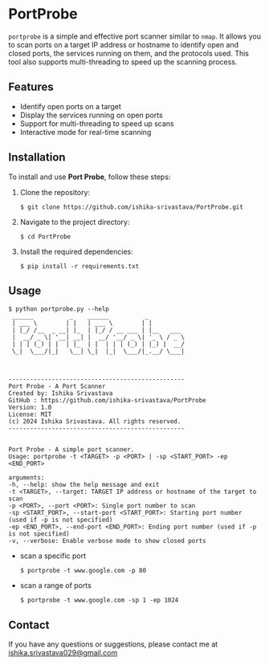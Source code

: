 # PortProbe

`portprobe` is a simple and effective port scanner similar to `nmap`. It allows you to scan ports on a target IP address or hostname to identify open and closed ports, the services running on them, and the protocols used. This tool also supports multi-threading to speed up the scanning process.

## Features

- Identify open ports on a target
- Display the services running on open ports
- Support for multi-threading to speed up scans
- Interactive mode for real-time scanning

## Installation

To install and use **Port Probe**, follow these steps:

1. Clone the repository:
   ```
   $ git clone https://github.com/ishika-srivastava/PortProbe.git
   ```
2. Navigate to the project directory:
   ```
   $ cd PortProbe
   ```
3. Install the required dependencies:
   ```
   $ pip install -r requirements.txt
   ```
   
## Usage
  ```
  $ python portprobe.py --help
   ______          _    ______          _
   | ___ \        | |   | ___ \        | |
   | |_/ /__  _ __| |_  | |_/ / __ ___ | |__   ___
   |  __/ _ \| '__| __| |  __/ '__/ _ \| '_ \ / _ \
   | | | (_) | |  | |_  | |  | | | (_) | |_) |  __/
   \_|  \___/|_|   \__| \_|  |_|  \___/|_.__/ \___|



  -------------------------------------------------
  Port Probe - A Port Scanner
  Created by: Ishika Srivastava
  GitHub : https://github.com/ishika-srivastava/PortProbe
  Version: 1.0
  License: MIT
  (c) 2024 Ishika Srivastava. All rights reserved.
  -------------------------------------------------


  Port Probe - A simple port scanner.
  Usage: portprobe -t <TARGET> -p <PORT> | -sp <START_PORT> -ep <END_PORT>

  arguments:
  -h, --help: show the help message and exit
  -t <TARGET>, --target: TARGET IP address or hostname of the target to scan
  -p <PORT>, --port <PORT>: Single port number to scan
  -sp <START_PORT>, --start-port <START_PORT>: Starting port number (used if -p is not specified)
  -ep <END_PORT>, --end-port <END_PORT>: Ending port number (used if -p is not specified)
  -v, --verbose: Enable verbose mode to show closed ports
  ```
- scan a specific port
  ```
  $ portprobe -t www.google.com -p 80
  ```
- scan a range of ports
  ```
  $ portprobe -t www.google.com -sp 1 -ep 1024
  ```
  
## Contact
If you have any questions or suggestions, please contact me at ishika.srivastava029@gmail.com
